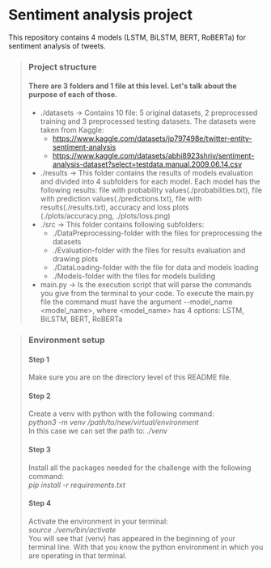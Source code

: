 # Sentiment analysis project
This repository contains 4 models (LSTM, BiLSTM, BERT, RoBERTa) for sentiment analysis of tweets. 
> ### Project structure
> #### There are 3 folders and 1 file at this level. Let's talk about the purpose of each of those.
> - ./datasets -> Contains 10 file: 5 original datasets, 2 preprocessed training and 3 preprocessed testing datasets. The datasets were taken from Kaggle:
>   + https://www.kaggle.com/datasets/jp797498e/twitter-entity-sentiment-analysis 
>   + https://www.kaggle.com/datasets/abhi8923shriv/sentiment-analysis-dataset?select=testdata.manual.2009.06.14.csv
> - ./results -> This folder contains the results of models evaluation and divided into 4 subfolders for each model. Each model has the following results: file with probability values(./probabilities.txt), file with prediction values(./predictions.txt), file with results(./results.txt), accuracy and loss  plots (./plots/accuracy.png, ./plots/loss.png)
> - ./src -> This folder contains following subfolders:
>   + ./DataPreprocessing-folder with the files for preprocessing the datasets
>   + ./Evaluation-folder with the files for results evaluation and drawing plots
>   + ./DataLoading-folder with the file for data and models loading
>   + ./Models-folder with the files for models building
> - main.py -> Is the execution script that will parse the commands you give from the terminal to your code.
To execute the main.py file the command must have the argument --model_name <model_name>, where <model_name> has 4 options: LSTM, BiLSTM, BERT, RoBERTa

> ### Environment setup
> #### Step 1
> Make sure you are on the directory level of this README file.
> #### Step 2
> Create a venv with python with the following command:\
> *python3 -m venv /path/to/new/virtual/environment*\
> In this case we can set the path to: *./venv*
> #### Step 3
> Install all the packages needed for the challenge with the following command:\
> *pip install -r requirements.txt*
> #### Step 4
> Activate the environment in your terminal:\
> *source ./venv/bin/activate*\
> You will see that (venv) has appeared in the beginning of your terminal line. With that you know the python environment in which you are operating in that terminal.